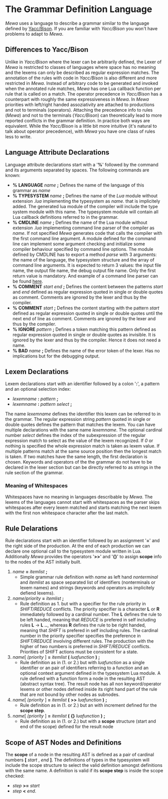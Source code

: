 # The Grammar Definition Language
_Mewa_ uses a language to describe a grammar similar to the language defined by [Yacc/Bison](https://www.cs.ccu.edu.tw/~naiwei/cs5605/YaccBison.html). If you are familiar with _Yacc/Bison_ you won't have problems to adapt to _Mewa_.

## Differences to Yacc/Bison
Unlike in _Yacc/Bison_ where the lexer can be arbitrarily defined, the Lexer of _Mewa_ is restricted to classes of languages where space has no meaning and the lexems can only be described as regular expression matches. The annotation of the rules with code in _Yacc/Bison_ is also different and more restricted in _Mewa_. Instead of arbitrary code to be generated and invoked when the annotated rule matches, _Mewa_ has one Lua callback function per rule that is called on a match. The operator precedence in _Yacc/Bison_ has a counterpart with roughly the same expressiveness in _Mewa_. In _Mewa_ priorities with left/right handed assoziativity are attached to productions and not to terminals (operators). Attaching the precedence info to rules (_Mewa_) and not to the terminals (_Yacc/Bison_) can theoretically lead to more reported conflicts in the grammar definition. In practice both ways are equivalent. While the _Yacc/Bison_ is a little bit more intuitive (it's natural to talk about operator precedence), with _Mewa_ you have one class of rules less to write.

## Language Attribute Declarations
Language attribute declarations start with a '**%**' followed by the command and its arguments separated by spaces.
The following commands are known:

* **%** **LANGUAGE** _name_ **;** Defines the name of the language of this grammar as _name_
* **%** **TYPESYSTEM** _name_ **;** Defines the name of the _Lua_ module without extension _.lua_ implementing the typesystem as _name_. that is implicitely added. The generated lua module of the compiler will include the type system module with this name. The typesystem module will contain all Lua callback definitions referred to in the grammar.
* **%** **CMDLINE** _name_ **;** Defines the name of the Lua module without extension _.lua_ implementing command line parser of the compiler as _name_. If not specified _Mewa_ generates code that calls the compiler with the first command line argument. A module defined for the command line can implement some argument checking and initialize some compiler behaviour specified by command line options. The module defined by CMDLINE has to export a method _parse_ with 3 arguments: the name of the language, the typesystem structure and the array of command line arguments. It is expected to return 3 values: the input file name, the output file name, the debug output file name. Only the first return value is mandatory. And example of a command line parser can be found [here](../examples/cmdlinearg.lua). 
* **%** **COMMENT** _start_ _end_ **;** Defines the content between the patterns _start_ and _end_ defined as regular expression quoted in single or double quotes as comment. Comments are ignored by the lexer and thus by the compiler.
* **%** **COMMENT** _start_ **;** Defines the content starting with the pattern _start_ defined as regular expression quoted in single or double quotes until the next end of line as comment. Comments are ignored by the lexer and thus by the compiler.
* **%** **IGNORE** _pattern_ **;** Defines a token matching this pattern defined as regular expression quoted in single or double quotes as invisible. It is ignored by the lexer and thus by the compiler. Hence it does not need a name.
* **%** **BAD** _name_ **;** Defines the name of the error token of the lexer. Has no implications but for the debugging output.

## Lexem Declarations
Lexem declarations start with an identifier followed by a colon '**:**', a pattern and an optional selection index:

* _lexemname_ **:** _pattern_ **;**
* _lexemname_ **:** _pattern_ _select_ **;**

The name _lexemname_ defines the identifier this lexem can be referred to in the grammar.
The regular expression string _pattern_ quoted in single or double quotes defines the pattern that matches the lexem.
You can have multiple declarations with the same name _lexemname_.
The optional cardinal number _select_ defines the index of the subexpression of the regular expression match to select as the value of the lexem recognized. If _0_ or nothing is specified the whole expression match is taken as lexem value.
If multiple patterns match at the same source position then the longest match is taken. If two matches have the same length, the first declaration is chosen.
Keywords and operators of the the grammar do not have to be declared in the lexer section but can be directly referred to as strings in the rule section of the grammar.

### Meaning of Whitespaces
Whitespaces have no meaning in languages describable by _Mewa_.
The lexems of the languages cannot start with whitespaces as the parser skips whitespaces after every lexem matched and starts matching the next lexem with the first non whitespace character after the last match.

## Rule Delarations
Rule declarations start with an identifier followed by an assignment '**=**' and the right side of the production.
At the end of each production we can declare one optional call to the typesystem module written in Lua.
Additionally _Mewa_ provides the operators '**>>**' and '**{}**' to assign **scope** info to the nodes of the AST initially built.

1. _name_ **=** _itemlist_ **;**
    * Simple grammar rule definition with _name_ as left hand _nonterminal_ and _itemlist_ as space separated list of identifiers (nonterminals or lexem names) and strings (keywords and operators as implicitely defiend lexems).
2. _name_/_priority_ **=** _itemlist_ **;**
    * Rule definition as 1. but with a specifier for the rule priority in _SHIFT/REDUCE_ conflicts. The priority specifier is a character **L** or **R** immediately followed by a cardinal number. The **L** defines the rule to be left handed, meaning that _REDUCE_ is prefered in self including rules **L** -> **L** **..**, whereas **R** defines the rule to be right handed, meaning that _SHIFT_ is prefered in self including rules. The cardinal number in the priority specifier specifies the preference in _SHIFT/REDUCE_ involving different rules. The production with the higher of two numbers is preferred in _SHIFT/REDUCE_ conflicts. Priorities of SHIFT actions must be consistent for a state.
3. _name_[ /_priority_ ] **=** _itemlist_ **(** _luafunction_ **)** **;**
    * Rule definition as in (1. or 2.) but with _luafunction_ as a single identifier or an pair of identifiers referring to a function and an optional context argument defined in the typesystem Lua module. A rule defined with a function form a node in the resulting AST (abstract syntax tree). The result node has all non keyword/operator lexems or other nodes defined inside its right hand part of the rule that are not bound by other nodes as subnodes.
4. _name_[ /_priority_ ] **=** _itemlist_ **(** **>>** _luafunction_ **)** **;**
    * Rule definition as in (1. or 2.) but an with increment defined for the **scope step**.
5. _name_[ /_priority_ ] **=** _itemlist_ **(** **{}** _luafunction_ **)** **;**
    * Rule definition as in (1. or 2.) but with a **scope** structure (start and end of the scope) defined for the result node

## Scope of AST Nodes and Definitions
The **scope** of a node in the resulting AST is defined as a pair of cardinal numbers **[** _start_ , _end_ **]**.
The definitions of types in the typesystem will include the scope structure to select the valid definition amongst definitions with the same name.
A definition is valid if its **scope step** is inside the scope checked:
* _step_ **>=** _start_
* _step_ **<** _end_.











